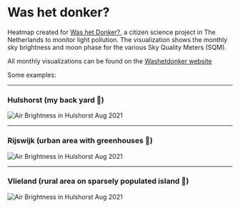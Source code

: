 # Was het donker?

Heatmap created for [Was het Donker?](https://www.washetdonker.nl), a citizen science project in The Netherlands to monitor light pollution.
The visualization shows the monthly sky brightness and moon phase for the various Sky Quality Meters (SQM).

All monthly visualizations can be found on the [Washetdonker website](https://www.washetdonker.nl/zandloper)

Some examples:

---

### Hulshorst (my back yard :house_with_garden:)

![Air Brightness in Hulshorst Aug 2021](https://www.washetdonker.nl/zandloper/Hulshorst/2021/Hulshorst_2021_08.png)

---

### Rijswijk (urban area with greenhouses :night_with_stars:)

![Air Brightness in Hulshorst Aug 2021](https://www.washetdonker.nl/zandloper/Rijswijk/2021/Rijswijk_2021_08.png)

---

### Vlieland (rural area on sparsely populated island :milky_way:)

![Air Brightness in Hulshorst Aug 2021](https://www.washetdonker.nl/zandloper/Vlieland-Oost/2021/Vlieland-Oost_2021_08.png)

